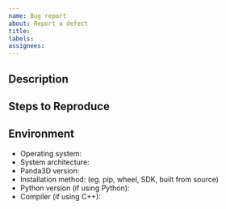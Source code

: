 ```yaml
---
name: Bug report
about: Report a defect
title:
labels:
assignees:
---
```


## Description
<!-- Provide a clear and concise description of the bug: what you expected to
     happen, and what actually happened instead.  If you have a log file or
     crash report, please attach those! -->

## Steps to Reproduce
<!-- The most minimal but complete set of steps to reproduce the bug, with a
     code snippet that clearly demonstrates the bug.  We must be able to run
     the code, ie. you must include any required assets. -->

## Environment
 * Operating system:
 * System architecture:
 * Panda3D version: <!-- import panda3d; print(panda3d.__version__) -->
 * Installation method: (eg. pip, wheel, SDK, built from source)
 * Python version (if using Python):
 * Compiler (if using C++):
